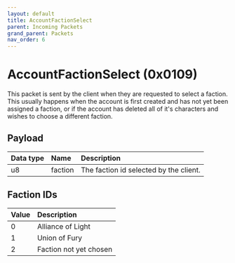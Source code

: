 ```yaml
---
layout: default
title: AccountFactionSelect
parent: Incoming Packets
grand_parent: Packets
nav_order: 6
---
```


# AccountFactionSelect (0x0109)

This packet is sent by the client when they are requested to select a faction. This usually happens when the account is first created and has not yet been assigned a faction, or if the account has deleted all of it's characters and wishes to choose a different faction.

## Payload

| Data type            | Name            | Description                                                                                |
|:---------------------|:----------------|:-------------------------------------------------------------------------------------------|
| u8                   | faction         | The faction id selected by the client.                                                     | 


## Faction IDs

| Value                | Description                                                                        |
|:---------------------|:-----------------------------------------------------------------------------------|
| 0                    | Alliance of Light                                                                  |
| 1                    | Union of Fury                                                                      |
| 2                    | Faction not yet chosen                                                             |